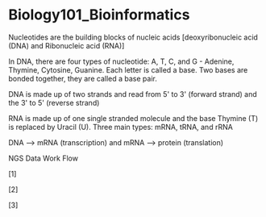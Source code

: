 # Biology101_Bioinformatics

Nucleotides are the building blocks of nucleic acids [deoxyribonucleic acid (DNA) and Ribonucleic acid (RNA)]

In DNA, there are four types of nucleotide: A, T, C, and G - Adenine, Thymine, Cytosine, Guanine. Each letter is called a base. Two bases are bonded together, they are called a base pair. 

DNA is made up of two strands and read from 5' to 3' (forward strand) and the 3' to 5' (reverse strand) 

RNA is made up of one single stranded molecule and the base Thymine (T) is replaced by Uracil (U). Three main types: mRNA, tRNA, and rRNA

DNA --> mRNA (transcription) and mRNA --> protein (translation)

NGS Data Work Flow

[1] 

[2] 

[3] 

